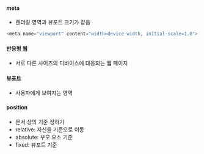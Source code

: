 #### meta

- 렌더링 영역과 뷰포트 크기가 같음 
``` javascript
<meta name="viewport" content="width=device-width, initial-scale=1.0">
```
#### 반응형 웹 
- 서로 다른 사이즈의 디바이스에 대응되는 웹 페이지 

#### 뷰포트 
- 사용자에게 보여지는 영역

#### position  
- 문서 상의 기준 정하기 
- relative: 자신을 기준으로 이동
- absolute: 부모 요소 기준 
- fixed: 뷰포트 기준 